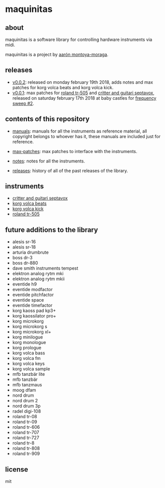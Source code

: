 # maquinitas

## about

maquinitas is a software library for controlling hardware instruments via midi.

maquinitas is a project by [aarón montoya-moraga](http://montoyamoraga.io/).

## releases

* [v0.0.2](https://github.com/montoyamoraga/maquinitas/releases/tag/v0.0.2): released on monday february 19th 2018, adds notes and max patches for korg volca beats and korg volca kick.
* [v0.0.1](https://github.com/montoyamoraga/maquinitas/releases/tag/v0.0.1): max patches for [roland tr-505](https://github.com/montoyamoraga/maquinitas/blob/gh-pages/notes/roland-tr-505.md) and [critter and guitari septavox](https://github.com/montoyamoraga/maquinitas/blob/gh-pages/notes/critter-and-guitari-septavox.md),  released on saturday february 17th 2018 at baby castles for [frequency sweep #2](http://frequencysweep.com/).

## contents of this repository

* [manuals](https://github.com/montoyamoraga/maquinitas/tree/gh-pages/manuals): manuals for all the instruments as reference material, all copyright belongs to whoever has it, these manuals are included just for reference.

* [max-patches](https://github.com/montoyamoraga/maquinitas/tree/gh-pages/max-patches): max patches to interface with the instruments.

* [notes](https://github.com/montoyamoraga/maquinitas/tree/gh-pages/notes): notes for all the instruments.

* [releases](https://github.com/montoyamoraga/maquinitas/tree/gh-pages/releases): history of all of the past releases of the library.

## instruments

* [critter and guitari septavox](https://github.com/montoyamoraga/maquinitas/blob/gh-pages/notes/critter-and-guitari-septavox.md)
* [korg volca beats](https://github.com/montoyamoraga/maquinitas/blob/gh-pages/notes/korg-volca-beats.md)
* [korg volca kick](https://github.com/montoyamoraga/maquinitas/blob/gh-pages/notes/korg-volca-kick.md)
* [roland tr-505](https://github.com/montoyamoraga/maquinitas/blob/gh-pages/notes/roland-tr-505.md)

## future additions to the library

* alesis sr-16
* alesis sr-18
* arturia drumbrute
* boss dr-3
* boss dr-880
* dave smith instruments tempest
* elektron analog rytm mki
* elektron analog rytm mkii
* eventide h9
* eventide modfactor
* eventide pitchfactor
* eventide space
* eventide timefactor
* korg kaoss pad kp3+
* korg kaossilator pro+
* korg microkorg
* korg microkorg s
* korg microkorg xl+
* korg minilogue
* korg monologue
* korg prologue
* korg volca bass
* korg volca fm
* korg volca keys
* korg volca sample
* mfb tanzbär lite
* mfb tanzbär
* mfb tanzmaus
* moog dfam
* nord drum
* nord drum 2
* nord drum 3p
* radel digi-108
* roland tr-08
* roland tr-09
* roland tr-606
* roland tr-707
* roland tr-727
* roland tr-8
* roland tr-808
* roland tr-909

## license

mit
